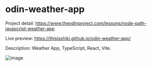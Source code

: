 # odin-weather-app
Project detail: https://www.theodinproject.com/lessons/node-path-javascript-weather-app

Live preview: https://thisisshiki.github.io/odin-weather-app/

Description: Weather App, TypeScript, React, Vite.

![image](https://github.com/user-attachments/assets/91eebde7-7bbd-4b6c-be4e-2520bb5720d8)


